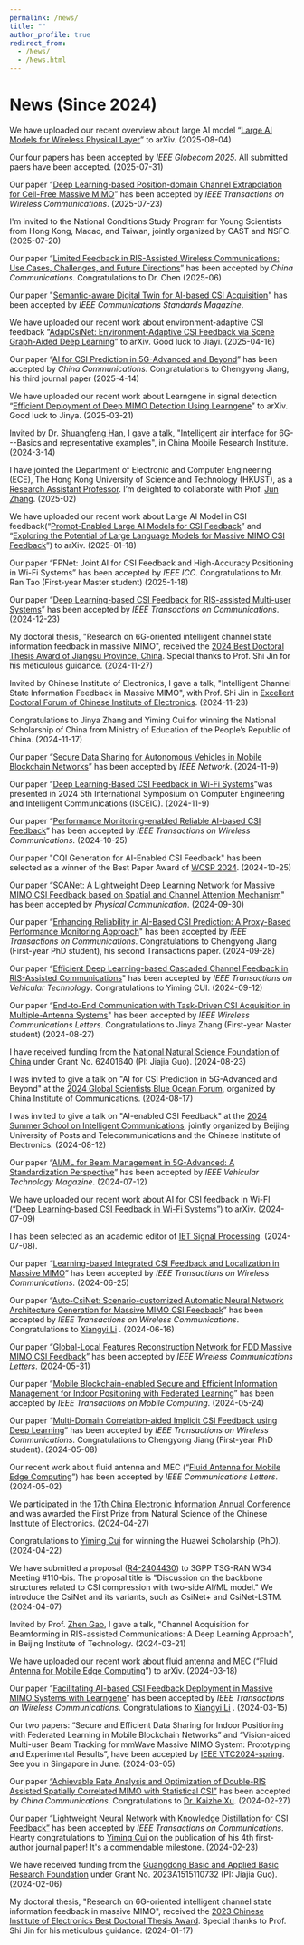 ```yaml
---
permalink: /news/
title: ""
author_profile: true
redirect_from: 
  - /News/
  - /News.html
---
```



 

# **News**  (Since 2024)


We have uploaded our recent overview about large AI model “[Large AI Models for Wireless Physical Layer](https://arxiv.org/abs/2508.02314)”  to arXiv. (2025-08-04)


Our four papers has been accepted by *IEEE Globecom 2025*. All submitted paers have been accepted.  (2025-07-31)

Our paper “[Deep Learning-based Position-domain Channel Extrapolation for Cell-Free Massive MIMO](https://ieeexplore.ieee.org/document/11119141)” has been accepted by *IEEE Transactions on Wireless Communications*. (2025-07-23)


I'm invited to the National Conditions Study Program for Young Scientists from Hong Kong, Macao, and Taiwan, jointly organized by CAST and NSFC. (2025-07-20)

Our paper “[Limited Feedback in RIS-Assisted Wireless Communications: Use Cases, Challenges, and Future Directions](https://arxiv.org/abs/2506.22903)” has been accepted by *China Communications*. Congratulations to Dr. Chen (2025-06)

Our paper "[Semantic-aware Digital Twin for AI-based CSI Acquisition](https://ieeexplore.ieee.org/document/11063290)" has been accepted by *IEEE Communications Standards Magazine*.

We have uploaded our recent work about environment-adaptive CSI feedback “[AdapCsiNet: Environment-Adaptive CSI Feedback via Scene Graph-Aided Deep Learning](https://arxiv.org/abs/2504.10798)”  to arXiv.  Good luck to Jiayi. (2025-04-16)

Our paper “[AI for CSI Prediction in 5G-Advanced and Beyond](https://arxiv.org/abs/2504.12571)” has been accepted by *China Communications*. Congratulations to Chengyong Jiang, his third journal paper (2025-4-14)

We have uploaded our recent work about Learngene in signal detection “[Efficient Deployment of Deep MIMO Detection Using Learngene](https://arxiv.org/abs/2503.16931)”  to arXiv.  Good luck to Jinya. (2025-03-21)

Invited by Dr. [Shuangfeng Han](https://ieeexplore.ieee.org/author/37085347882), I gave a talk, "Intelligent air interface for 6G---Basics and representative examples", in China Mobile Research Institute. (2024-3-14)

I have jointed the Department of Electronic and Computer Engineering (ECE), The Hong Kong University of Science and Technology (HKUST), as a [Research Assistant Professor](https://ece.hkust.edu.hk/eejiajiaguo). 
I’m delighted to collaborate with Prof. [Jun Zhang](https://eejzhang.people.ust.hk/). (2025-02)

We have uploaded our recent work about Large AI Model in CSI feedback(“[Prompt-Enabled Large AI Models for CSI Feedback](https://arxiv.org/abs/2501.10629)” and “[Exploring the Potential of Large Language Models for Massive MIMO CSI Feedback](https://arxiv.org/abs/2501.10630)”)  to arXiv. (2025-01-18)


Our paper “FPNet: Joint AI for CSI Feedback and High-Accuracy Positioning in Wi-Fi Systems” has been accepted by *IEEE ICC*.  Congratulations to Mr. Ran Tao (First-year Master student) (2025-1-18)


Our paper “[Deep Learning-based CSI Feedback for RIS-assisted Multi-user Systems](https://ieeexplore.ieee.org/document/10818491)” has been accepted by *IEEE Transactions on Communications*. (2024-12-23)


My doctoral thesis, "Research on 6G-oriented intelligent channel state information feedback in massive MIMO", received the [2024 Best Doctoral Thesis Award of Jiangsu Province, China](https://seugs.seu.edu.cn/2024/1127/c26671a512775/page.htm). Special thanks to Prof. Shi Jin for his meticulous guidance. (2024-11-27)


Invited by Chinese Institute of Electronics, I gave a talk, "Intelligent Channel State Information Feedback in Massive MIMO", with Prof. Shi Jin in [Excellent Doctoral Forum of Chinese Institute of Electronics](https://yb.cie.org.cn/). (2024-11-23)

Congratulations to Jinya Zhang and Yiming Cui for winning the National Scholarship of China from Ministry of Education of the People’s Republic of China. (2024-11-17)

Our paper “[Secure Data Sharing for Autonomous Vehicles in Mobile Blockchain Networks](https://ieeexplore.ieee.org/document/10759695)” has been accepted by *IEEE Network*. (2024-11-9)

Our paper “[Deep Learning-Based CSI Feedback in Wi-Fi Systems](https://ieeexplore.ieee.org/document/10810137)”was presented in 2024 5th International Symposium on Computer Engineering and Intelligent Communications (ISCEIC). (2024-11-9)

Our paper “[Performance Monitoring-enabled Reliable AI-based CSI Feedback](https://ieeexplore.ieee.org/document/10750249)” has been accepted by *IEEE Transactions on Wireless Communications*. (2024-10-25)

Our paper "CQI Generation for AI-Enabled CSI Feedback" has been selected as a winner of the Best Paper Award of [WCSP 2024](http://www.ic-wcsp.org/2024/). (2024-10-25)

Our paper “[SCANet: A Lightweight Deep Learning Network for Massive MIMO CSI Feedback based on Spatial and Channel Attention Mechanism](https://www.sciencedirect.com/science/article/abs/pii/S1874490724002349)" has been accepted by *Physical Communication*. (2024-09-30)

Our paper “[Enhancing Reliability in AI-Based CSI Prediction: A Proxy-Based Performance Monitoring Approach](https://ieeexplore.ieee.org/document/10706231)" has been accepted by *IEEE Transactions on Communications*. Congratulations to Chengyong Jiang (First-year PhD student), his second Transactions paper. (2024-09-28)

Our paper “[Efficient Deep Learning-based Cascaded Channel Feedback in RIS-Assisted Communications](https://ieeexplore.ieee.org/document/10682060)" has been accepted by *IEEE Transactions on Vehicular Technology*. Congratulations to Yiming CUI. (2024-09-12)

Our paper “[End-to-End Communication with Task-Driven CSI Acquisition in Multiple-Antenna Systems](https://ieeexplore.ieee.org/document/10660537)" has been accepted by *IEEE Wireless Communications Letters*. Congratulations to Jinya Zhang (First-year Master student) (2024-08-27)

I have received funding from the [National Natural Science Foundation of China](https://www.nsfc.gov.cn/publish/portal0/tab434/info93394.htm) under Grant No. 62401640 (PI: Jiajia Guo). (2024-08-23)

I was invited to give a talk on "AI for CSI Prediction in 5G-Advanced and Beyond" at the [2024 Global Scientists Blue Ocean Forum](https://www.china-cic.cn/Detail/24/5582/5582), organized by China Institute of Communications. (2024-08-17)

I was invited to give a talk on "AI-enabled CSI Feedback" at the [2024 Summer School on Intelligent Communications](https://www.cie.org.cn/list_43/13096.html), jointly organized by Beijing University of Posts and Telecommunications and the Chinese Institute of Electronics. (2024-08-12)

Our paper “[AI/ML for Beam Management in 5G-Advanced: A Standardization Perspective](https://ieeexplore.ieee.org/document/10627924)” has been accepted by *IEEE Vehicular Technology Magazine*. (2024-07-12)


We have uploaded our recent work about AI for CSI feedback in Wi-FI (“[Deep Learning-based CSI Feedback in Wi-Fi Systems](https://arxiv.org/abs/2407.05905)”) to arXiv. (2024-07-09)

I has been selected as an academic editor of [IET Signal Processing](https://ietresearch.onlinelibrary.wiley.com/page/journal/ietsp/homepage/editorial-board). (2024-07-08).

Our paper “[Learning-based Integrated CSI Feedback and Localization in Massive MIMO](https://ieeexplore.ieee.org/document/10597358)” has been accepted by *IEEE Transactions on Wireless Communications*. (2024-06-25)

Our paper “[Auto-CsiNet: Scenario-customized Automatic Neural Network Architecture Generation for Massive MIMO CSI Feedback](https://ieeexplore.ieee.org/document/10582850)” has been accepted by *IEEE Transactions on Wireless Communications*. Congratulations to [Xiangyi Li](https://ieeexplore.ieee.org/author/37088399252) . (2024-06-16)


Our paper “[Global-Local Features Reconstruction Network for FDD Massive MIMO CSI Feedback](https://ieeexplore.ieee.org/document/10552161/)” has been accepted by *IEEE Wireless Communications Letters*. (2024-05-31)

Our paper “[Mobile Blockchain-enabled Secure and Efficient Information Management for Indoor Positioning with Federated Learning](https://ieeexplore.ieee.org/document/10543123)” has been accepted by *IEEE Transactions on Mobile Computing*. (2024-05-24)

Our paper “[Multi-Domain Correlation-aided Implicit CSI Feedback using Deep Learning](https://ieeexplore.ieee.org/document/10536048)” has been accepted by *IEEE Transactions on Wireless Communications*. Congratulations to Chengyong Jiang (First-year PhD student). (2024-05-08)

Our recent work about fluid antenna and MEC (“[Fluid Antenna for Mobile Edge Computing](https://ieeexplore.ieee.org/document/10528324)”) has been accepted by _IEEE Communications Letters_. (2024-05-02)

We participated in the [17th China Electronic Information Annual Conference](http://ceic.cie.org.cn/) and was awarded the First Prize from Natural Science of the Chinese Institute of Electronics. (2024-04-27)

Congratulations to [Yiming Cui](https://ieeexplore.ieee.org/author/37089518670) for winning the Huawei Scholarship (PhD). (2024-04-22)

We have submitted a proposal ([R4-2404430](https://www.3gpp.org/ftp/Meetings_3GPP_SYNC/RAN4/Docs/R4-2404430.zip)) to 3GPP TSG-RAN WG4 Meeting #110-bis. The proposal title is "Discussion on the backbone structures related to CSI compression with two-side AI/ML model." We introduce the CsiNet and its variants, such as CsiNet+ and CsiNet-LSTM. (2024-04-07)


Invited by Prof. [Zhen Gao](https://gaozhen16.github.io/), I gave a talk, "Channel Acquisition for Beamforming in RIS-assisted Communications: A Deep Learning Approach", in Beijing Institute of Technology. (2024-03-21)

We have uploaded our recent work about fluid antenna and MEC (“[Fluid Antenna for Mobile Edge Computing](https://arxiv.org/abs/2403.11806)”) to arXiv. (2024-03-18)

Our paper “[Facilitating AI-based CSI Feedback Deployment in Massive MIMO Systems with Learngene](https://ieeexplore.ieee.org/document/10487786)” has been accepted by *IEEE Transactions on Wireless Communications*. Congratulations to [Xiangyi Li](https://ieeexplore.ieee.org/author/37088399252) . (2024-03-15)


Our two papers: “Secure and Efficient Data Sharing for Indoor Positioning with Federated Learning in Mobile Blockchain Networks” and “Vision-aided Multi-user Beam Tracking for mmWave Massive MIMO System: Prototyping and Experimental Results”, have been accepted by [IEEE VTC2024-spring](https://events.vtsociety.org/vtc2024-spring/). See you in Singapore in June. (2024-03-05)

Our paper [“Achievable Rate Analysis and Optimization of Double-RIS Assisted Spatially Correlated MIMO with Statistical CSI”](https://arxiv.org/abs/2403.07274) has been accepted by *China Communications*. Congratulations to [Dr. Kaizhe Xu](https://www.xjtlu.edu.cn/zh/study/departments/academic-departments/communications-and-networking/department-staff/academic-staff/staff/kaizhe-xu). (2024-02-27)

Our paper [“Lightweight Neural Network with Knowledge Distillation for CSI Feedback”]([https://arxiv.org/abs/2210.17113](https://ieeexplore.ieee.org/document/10473127)) has been accepted by *IEEE Transactions on Communications*. Hearty congratulations to [Yiming Cui](https://ieeexplore.ieee.org/author/37089518670) on the publication of his 4th first-author journal paper! It's a commendable milestone. (2024-02-23)

We have received funding from the [Guangdong Basic and Applied Basic Research Foundation](http://gdstc.gd.gov.cn/zwgk_n/tzgg/content/post_4361130.html) under Grant No. 2023A1515110732 (PI: Jiajia Guo). (2024-02-06)

My doctoral thesis, "Research on 6G-oriented intelligent channel state information feedback in massive MIMO", received the [2023 Chinese Institute of Electronics Best Doctoral Thesis Award](https://www.cie.org.cn/list_43/12007.html). Special thanks to Prof. Shi Jin for his meticulous guidance. (2024-01-17)



